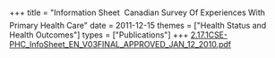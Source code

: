 +++
title = "Information Sheet  Canadian Survey Of Experiences With Primary Health Care"
date = 2011-12-15
themes = ["Health Status and Health Outcomes"]
types = ["Publications"]
+++
[2.17.1CSE-PHC_InfoSheet_EN_V03FINAL_APPROVED_JAN_12_2010.pdf](/files/2.17.1CSE-PHC_InfoSheet_EN_V03FINAL_APPROVED_JAN_12_2010.pdf)
